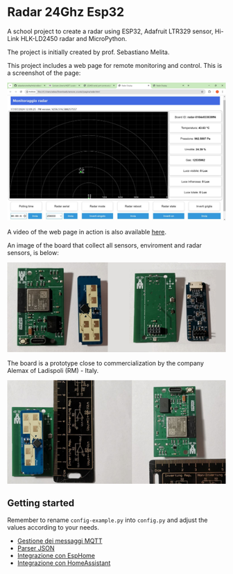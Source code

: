 # Radar 24Ghz Esp32

A school project to create a radar using ESP32, Adafruit LTR329 sensor, Hi-Link HLK-LD2450 radar and MicroPython.

The project is initially created by prof. Sebastiano Melita.

This project includes a web page for remote monitoring and control. This is a screenshot of the page:

![Web screenshot](web-screenshot.jpeg)

A video of the web page in action is also available [here](https://drive.google.com/file/d/1KjS-0TWMNAd9SawNiWF4eYCHru64Aw-G/view?usp=sharing).

An image of the board that collect all sensors, enviroment and radar sensors, is below:

<img src="img/radaresp2.png" alt="alt text" width="1000">

The board is a prototype close to commercialization by the company Alemax of Ladispoli (RM) - Italy.

<img src="img/radaresp3.png" alt="alt text" width="1000">


## Getting started

Remember to rename `config-example.py` into `config.py` and adjust the values according to your needs.

- [Gestione dei messaggi MQTT](mqtt_messages_logic.md)
- [Parser JSON](json_parser.md)
- [Integrazione con EspHome](esphome/esphome.md)
- [Integrazione con HomeAssistant](/HomeAssistant/homeAssistant.md)
